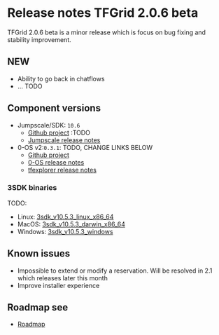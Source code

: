 # Release notes TFGrid 2.0.6 beta

TFGrid 2.0.6 beta is a minor release which is focus on bug fixing and stability improvement.

## NEW

- Ability to go back in chatflows
- ... TODO

## Component versions

- Jumpscale/SDK: `10.6`
  - [Github project]() :TODO
  - [Jumpscale release notes]()
- 0-OS v2:`0.3.1`: TODO, CHANGE LINKS BELOW
  - [Github project](https://github.com/orgs/threefoldtech/projects/87)
  - [0-OS release notes](https://github.com/threefoldtech/zos/releases/tag/v0.3.1)
  - [tfexplorer release notes](https://github.com/threefoldtech/tfexplorer/releases/tag/v0.3.0)

### 3SDK binaries

TODO:

- Linux: [3sdk_v10.5.3_linux_x86_64](https://github.com/threefoldtech/jumpscaleX_core/releases/download/v10.5.3/3sdk_v10.5.3_linux_x86_64)
- MacOS: [3sdk_v10.5.3_darwin_x86_64](https://github.com/threefoldtech/jumpscaleX_core/releases/download/v10.5.3/3sdk_v10.5.3_darwin_x86_64)
- Windows: [3sdk_v10.5.3_windows](https://github.com/threefoldtech/jumpscaleX_core/releases/download/v10.5.3/3sdk_v10.5.3_windows.exe)

## Known issues

- Impossible to extend or modify a reservation. Will be resolved in 2.1 which releases later this month
- Improve installer experience


## Roadmap see

- [Roadmap](info:roadmap.md)
